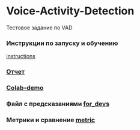 # Voice-Activity-Detection
Тестовое задание по VAD

### Инструкции по запуску и обучению
[instructions](https://github.com/Mr-Patty/Voice-Activity-Detection/blob/main/instructions.md)

### [Отчет]()

### [Colab-demo](https://github.com/Mr-Patty/Voice-Activity-Detection/blob/main/notebooks/Demo_vad.ipynb)

### Файл с предсказаниями [for_devs](https://github.com/Mr-Patty/Voice-Activity-Detection/blob/main/pred_for_devs.csv)

### Метрики и сравнение [metric](https://github.com/Mr-Patty/Voice-Activity-Detection/blob/main/notebooks/metrics%26comprasion.ipynb)